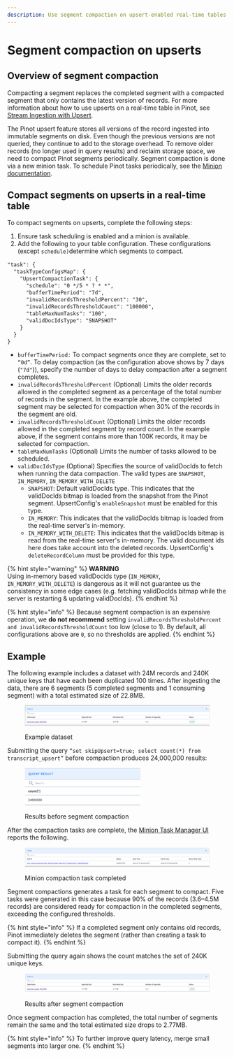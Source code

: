 ```yaml
---
description: Use segment compaction on upsert-enabled real-time tables.
---
```


# Segment compaction on upserts

## Overview of segment compaction

Compacting a segment replaces the completed segment with a compacted segment that only contains the latest version of records. For more information about how to use upserts on a real-time table in Pinot, see [Stream Ingestion with Upsert](upsert.md).

The Pinot upsert feature stores all versions of the record ingested into immutable segments on disk. Even though the previous versions are not queried, they continue to add to the storage overhead. To remove older records (no longer used in query results) and reclaim storage space, we need to compact Pinot segments periodically. Segment compaction is done via a new minion task. To schedule Pinot tasks periodically, see the [Minion documentation](../concepts/components/cluster/minion.md).

## Compact segments on upserts in a real-time table

To compact segments on upserts, complete the following steps:

1. Ensure task scheduling is enabled and a minion is available.
2. Add the following to your table configuration. These configurations (except `schedule)`determine which segments to compact.

```
"task": {
  "taskTypeConfigsMap": {
    "UpsertCompactionTask": {
      "schedule": "0 */5 * ? * *",
      "bufferTimePeriod": "7d",
      "invalidRecordsThresholdPercent": "30",
      "invalidRecordsThresholdCount": "100000",
      "tableMaxNumTasks": "100",
      "validDocIdsType": "SNAPSHOT"
    }
  }
}
```

* `bufferTimePeriod:` To compact segments once they are complete, set to `“0d”`. To delay compaction (as the configuration above shows by 7 days (`"7d"`)), specify the number of days to delay compaction after a segment completes.
* `invalidRecordsThresholdPercent` (Optional) Limits the older records allowed in the completed segment as a percentage of the total number of records in the segment. In the example above, the completed segment may be selected for compaction when 30% of the records in the segment are old.
* `invalidRecordsThresholdCount` (Optional) Limits the older records allowed in the completed segment by record count. In the example above, if the segment contains more than 100K records, it may be selected for compaction.
* `tableMaxNumTasks` (Optional) Limits the number of tasks allowed to be scheduled.
* `validDocIdsType` (Optional) Specifies the source of validDocIds to fetch when running the data compaction. The valid types are `SNAPSHOT`, `IN_MEMORY`, `IN_MEMORY_WITH_DELETE`
  * `SNAPSHOT`: Default validDocIds type. This indicates that the validDocIds bitmap is loaded from the snapshot from the Pinot segment. UpsertConfig's `enableSnapshot` must be enabled for this type.
  * `IN_MEMORY`: This indicates that the validDocIds bitmap is loaded from the real-time server's in-memory.&#x20;
  * `IN_MEMORY_WITH_DELETE`: This indicates that the validDocIds bitmap is read from the real-time server's in-memory. The valid document ids here does take account into the deleted records. UpsertConfig's `deleteRecordColumn` must be provided for this type.

{% hint style="warning" %}
**WARNING**\
Using in-memory based validDocids type (`IN_MEMORY`, `IN_MEMORY_WITH_DELETE`) is  dangerous as it will not guarantee us the consistency in some edge cases (e.g. fetching validDocIds bitmap while the server is restarting & updating validDocIds).&#x20;
{% endhint %}

{% hint style="info" %}
Because segment compaction is an expensive operation, we **do not recommend** setting `invalidRecordsThresholdPercent and invalidRecordsThresholdCount` too low (close to 1). By default, all configurations above are `0`, so no thresholds are applied.
{% endhint %}

## Example

The following example includes a dataset with 24M records and 240K unique keys that have each been duplicated 100 times. After ingesting the data, there are 6 segments (5 completed segments and 1 consuming segment) with a total estimated size of 22.8MB.

<figure><img src="../../.gitbook/assets/Screenshot 2023-09-28 at 12.00.05 PM (1).png" alt=""><figcaption><p>Example dataset</p></figcaption></figure>

Submitting the query `“set skipUpsert=true; select count(*) from transcript_upsert”` before compaction produces 24,000,000 results:

<div align="left">

<figure><img src="../../.gitbook/assets/Screenshot 2023-09-28 at 12.04.07 PM.png" alt="" width="265"><figcaption><p>Results before segment compaction</p></figcaption></figure>

</div>

After the compaction tasks are complete, the [Minion Task Manager UI](../concepts/components/cluster/minion.md#task-manager-ui) reports the following.

<figure><img src="../../.gitbook/assets/Screenshot 2023-09-28 at 12.07.22 PM.png" alt=""><figcaption><p>Minion compaction task completed</p></figcaption></figure>

Segment compactions generates a task for each segment to compact. Five tasks were generated in this case because 90% of the records (3.6–4.5M records) are considered ready for compaction in the completed segments, exceeding the configured thresholds.

{% hint style="info" %}
If a completed segment only contains old records, Pinot immediately deletes the segment (rather than creating a task to compact it).
{% endhint %}

Submitting the query again shows the count matches the set of 240K unique keys.

<figure><img src="../../.gitbook/assets/Screenshot 2023-09-28 at 12.20.05 PM.png" alt=""><figcaption><p>Results after segment compaction</p></figcaption></figure>

Once segment compaction has completed, the total number of segments remain the same and the total estimated size drops to 2.77MB.

{% hint style="info" %}
To further improve query latency, merge small segments into larger one.
{% endhint %}

